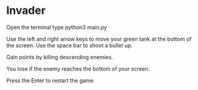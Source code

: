 # Invader

Open the terminal
type python3 main.py

Use the left and right arrow keys to move your green tank at the bottom of the screen.
Use the space bar to shoot a bullet up.

Gain points by killing descending enemies.

You lose if the enemy reaches the bottom of your screen.

Press the Enter to restart the game.